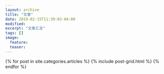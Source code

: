 ```yaml
---
layout: archive
title: "文章"
date: 2019-02-15T11:39:03-04:00
modified:
excerpt: "文章汇总"
tags: []
image:
  feature:
  teaser:
---
```


<div class="tiles">
{% for post in site.categories.articles %}
  {% include post-grid.html %}
{% endfor %}
</div><!-- /.tiles -->